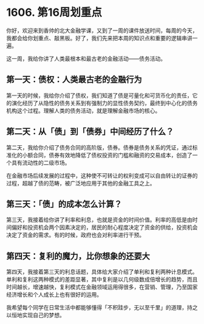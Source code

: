 # 1606. 第16周划重点

你好，欢迎来到香帅的北大金融学课，又到了一周的课件放送时间，每周的今天，我都会给你划重点、敲黑板。好了，我们先来把本周的知识点和重要的逻辑串讲一遍。

这一周，我给你讲了人类最根本和最古老的金融活动——债务活动。

## 第一天：债权：人类最古老的金融行为

第一天的时候，我给你介绍了债权，我们知道了债是可量化和可货币化的责任，它的演化经历了从隐性的债务关系到有强制力的显性债务契约，最终到中心化的债务机构这个过程。理解人类的债务活动，就是理解金融市场的核心。

## 第二天：从「债」到「债券」中间经历了什么？

第二天，我给你介绍了债务合同的高阶版，债券。债券是债务关系的凭证，通过标准化的小额合同，债券有效地降低了债权投资的门槛和融资的交易成本，创造了一个具有流动性的二级市场。

在金融市场后续发展的过程中，这种使不可转让的权利变成可以自由转让的证券的过程，超越了债的范畴，被广泛地应用于其他的金融工具之上。

## 第三天：「债」的成本怎么计算？

第三天，我接着给你讲了利率和利息，也就是资金的时间价值。利率的高低是由时间偏好和投资机会两个因素决定的，居民的耐心程度决定了资金的供给，投资机会决定了资金的需求。有的时候，政府也会对利率进行干预。

## 第四天：复利的魔力，比你想象的还要大

第四天，我接着第三天的利息话题，具体给大家介绍了单利和复利两种计息模式。单利和复利这两种模式的差距显著，其中复利是以几何级数成倍增长的趋势，而且时间越长，增速越快，复利模式在金融领域运用得很多，在营销、管理，乃至国家经济增长和个人成长上也有很好的运用。

我希望每个同学在日常生活中都能够懂得「不积跬步，无以至千里」的道理，持之以恒地实现自己的梦想。

